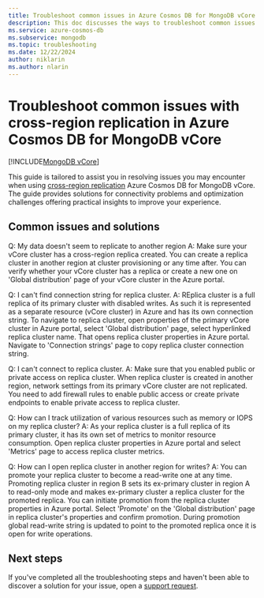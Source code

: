 ```yaml
---
title: Troubleshoot common issues in Azure Cosmos DB for MongoDB vCore cross-region replication
description: This doc discusses the ways to troubleshoot common issues encountered in Azure Cosmos DB for MongoDB vCore cross-region replication.
ms.service: azure-cosmos-db
ms.subservice: mongodb
ms.topic: troubleshooting
ms.date: 12/22/2024
author: niklarin
ms.author: nlarin
---
```


# Troubleshoot common issues with cross-region replication in Azure Cosmos DB for MongoDB vCore
[!INCLUDE[MongoDB vCore](~/reusable-content/ce-skilling/azure/includes/cosmos-db/includes/appliesto-mongodb-vcore.md)]

This guide is tailored to assist you in resolving issues you may encounter when using [cross-region replication](./cross-region-replication.md) Azure Cosmos DB for MongoDB vCore. The guide provides solutions for connectivity problems and optimization challenges offering practical insights to improve your experience.

## Common issues and solutions
Q: My data doesn't seem to replicate to another region
A: Make sure your vCore cluster has a cross-region replica created. You can create a replica cluster in another region at cluster provisioning or any time after. You can verify whether your vCore cluster has a replica or create a new one on 'Global distribution' page of your vCore cluster in the Azure portal.

Q: I can't find connection string for replica cluster.
A: REplica cluster is a full replica of its primary cluster with disabled writes. As such it is represented as a separate resource (vCore cluster) in Azure and has its own connection string. To navigate to replica cluster, open properties of the primary vCore cluster in Azure portal, select 'Global distribution' page, select hyperlinked replica cluster name. That opens replica cluster properties in Azure portal. Navigate to 'Connection strings' page to copy replica cluster connection string. 

Q: I can't connect to replica cluster.
A: Make sure that you enabled public or private access on replica cluster. When replica cluster is created in another region, network settings from its primary vCore cluster are not replicated. You need to add firewall rules to enable public access or create private endpoints to enable private access to replica cluster.

Q: How can I track utilization of various resources such as memory or IOPS on my replica cluster?
A: As your replica cluster is a full replica of its primary cluster, it has its own set of metrics to monitor resource consumption. Open replica cluster properties in Azure portal and select 'Metrics' page to access replica cluster metrics.

Q: How can I open replica cluster in another region for writes?
A: You can promote your replica cluster to become a read-write one at any time. Promoting replica cluster in region B sets its ex-primary cluster in region A to read-only mode and makes ex-primary cluster a replica cluster for the promoted replica. 
You can initiate promotion from the replica cluster properties in Azure portal. Select 'Promote' on the 'Global distribution' page in replica cluster's properties and confirm promotion.
During promotion global read-write string is updated to point to the promoted replica once it is open for write operations.

## Next steps
If you've completed all the troubleshooting steps and haven't been able to discover a solution for your issue, open a [support request](https://azure.microsoft.com/support/create-ticket/).